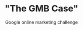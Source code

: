 ---
title      : '"The GMB Case"'
title_long : Google online marketing challenge
subtitle   : Google online marketing challenge
description: Ontdek hoe GMB studenten een online reclamecampagne opstellen om hoger in de zoekresultaten van Google te scoren.
button     : Bekijk dit nu
uri        : /stories/gmb-case
order      : 2
active     : true
---
